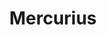 ---
git: https://github.com/mercurius-js/mercurius
logohandle: mercuriusdev
sort: mercurius
title: Mercurius
website: https://mercurius.dev/
---